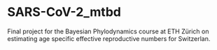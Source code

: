 # SARS-CoV-2_mtbd
Final project for the  Bayesian Phylodynamics course at ETH Zürich on estimating age specific effective reproductive numbers for Switzerlan.

